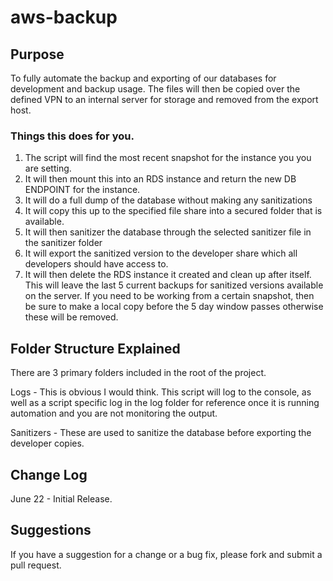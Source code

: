 # aws-backup
## Purpose
To fully automate the backup and exporting of our databases for development and backup usage.  The files will then be copied over the defined VPN to an internal server for storage and removed from the export host.

### Things this does for you.
1. The script will find the most recent snapshot for the instance you you are setting.
2. It will then mount this into an RDS instance and return the new DB ENDPOINT for the instance.
3. It will do a full dump of the database without making any sanitizations
4. It will copy this up to the specified file share into a secured folder that is available.
5. It will then sanitizer the database through the selected sanitizer file in the sanitizer folder
6. It will export the sanitized version to the developer share which all developers should have access to.
7. It will then delete the RDS instance it created and clean up after itself.  This will leave the last 5 current backups for sanitized versions available on the server.  If you need to be working from a certain snapshot, then be sure to make a local copy before the 5 day window passes otherwise these will be removed.

## Folder Structure Explained
There are 3 primary folders included in the root of the project.

Logs - This is obvious I would think.  This script will log to the console, as well as a script specific log in the log folder for reference once it is running automation and you are not monitoring the output.

Sanitizers - These are used to sanitize the database before exporting the developer copies.


## Change Log
June 22 - Initial Release.

## Suggestions
If you have a suggestion for a change or a bug fix, please fork and submit a pull request.
